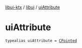 [libui-ktx](../index.md) / [libui](index.md) / [uiAttribute](./ui-attribute.md)

# uiAttribute

`typealias uiAttribute = `[`CPointed`](../kotlinx.cinterop/-c-pointed/index.md)